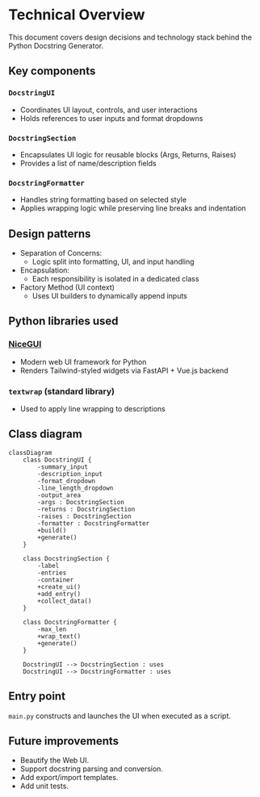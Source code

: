 # Technical Overview

This document covers design decisions and technology stack behind the Python Docstring Generator.

## Key components

### `DocstringUI`

- Coordinates UI layout, controls, and user interactions
- Holds references to user inputs and format dropdowns

### `DocstringSection`

- Encapsulates UI logic for reusable blocks (Args, Returns, Raises)
- Provides a list of name/description fields

### `DocstringFormatter`

- Handles string formatting based on selected style
- Applies wrapping logic while preserving line breaks and indentation

## Design patterns

- Separation of Concerns:
  - Logic split into formatting, UI, and input handling
- Encapsulation:
  - Each responsibility is isolated in a dedicated class
- Factory Method (UI context)
  - Uses UI builders to dynamically append inputs

## Python libraries used

### [NiceGUI](https://github.com/zauberzeug/nicegui)
- Modern web UI framework for Python
- Renders Tailwind-styled widgets via FastAPI + Vue.js backend

### `textwrap` (standard library)
- Used to apply line wrapping to descriptions

## Class diagram

```mermaid
classDiagram
    class DocstringUI {
        -summary_input
        -description_input
        -format_dropdown
        -line_length_dropdown
        -output_area
        -args : DocstringSection
        -returns : DocstringSection
        -raises : DocstringSection
        -formatter : DocstringFormatter
        +build()
        +generate()
    }

    class DocstringSection {
        -label
        -entries
        -container
        +create_ui()
        +add_entry()
        +collect_data()
    }

    class DocstringFormatter {
        -max_len
        +wrap_text()
        +generate()
    }

    DocstringUI --> DocstringSection : uses
    DocstringUI --> DocstringFormatter : uses
```

## Entry point

`main.py` constructs and launches the UI when executed as a script.

## Future improvements

- Beautify the Web UI.
- Support docstring parsing and conversion.
- Add export/import templates.
- Add unit tests.